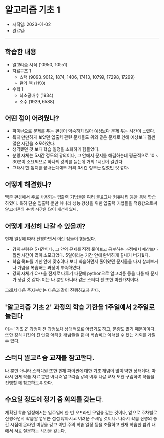 # 알고리즘 기초 1

- 시작일: 2023-01-02
- 완료일:

---

## 학습한 내용

- 알고리즘 시작 (10950, 10951)
- 자료구조 1
  - 스택 (9093, 9012, 1874, 1406, 17413, 10799, 17298, 17299)
  - 큐와 덱 (1158)
- 수학 1
  - 최소공배수 (1934)
  - 소수 (1929, 6588)

## 어떤 점이 어려웠나?

- 파이썬으로 문제를 푸는 환경이 익숙하지 않아 예상보다 문제 푸는 시간이 느렸다.
- 특히 만만하게 보았던 입출력 관련 문제들도 위와 같은 문제로 인해 예상보다 훨씬 많은 시간을 소모하였다.
- 생각했던 것 보다 학습 일정을 소화하기 힘들었다.
- 분량 자체는 5시간 정도의 강의이나, 그 안에서 문제를 해결하는데 평균적으로 10 ~ 30분이 소요되므로 하나의 강의를 듣는데 거의 1시간이 걸린다.
- 그래서 한 챕터를 끝내는데에도 거의 3시간 정도는 걸렸던 것 같다.

## 어떻게 해결했나?

백준 환경에서 주로 사용되는 입출력 기법들을 여러 블로그나 커뮤니티 등을 통해 학습하였다. 특히 단순 입출력 뿐만 아니라 성능 향상을 위한 입출력 기법들을 적용함으로써 알고리즘의 수행 시간을 많이 개선하였다.

## 어떻게 개선해 나갈 수 있을까?

현재 일정에 따라 진행하면서 이런 점들이 힘들었다.

- 강의 분량은 5시간이나, 그 안의 문제를 직접 풀어보고 공부하는 과정에서 예상보다 훨씬 시간이 많이 소모되었다. 5일이라는 기간 안에 완벽하게 끝내기 버거웠다.
- 학습 목표를 기한 안에 맞추려다 보니 학습하면서 풀어왔던 문제들을 다시 살펴보거나 개념을 복습하는 과정이 부족하였다.
- 강의 자체가 C++을 전제로 다루기 때문에 python으로 알고리즘 등을 다룰 때 문제가 생길 것 같다. 이는 나 뿐만 아니라 같은 스터디 원 또한 마찬가지이다.

그래서 다음 주자부터는 다음과 같이 진행하고자 한다.

## '알고리즘 기초 2' 과정의 학습 기한을 1주일에서 2주일로 늘린다

이는 '기초 2' 과정이 전 과정보다 상대적으로 어렵기도 하고, 분량도 많기 때문이이다. 또한 강의 기간이 긴 만큼 어려운 개념들을 좀 더 학습하고 이해할 수 있는 기회를 가질 수 있다.

## 스터디 알고리즘 교재를 참고한다. 

나 뿐만 아니라 스터디원 또한 현재 파이썬에 대한 기초 개념이 많이 약한 상태이다. 따라서 현재 학습 자료 뿐만 아니라 알고리즘 강의 이후 나갈 교재 또한 구입하여 학습을 진행할 때 참고하도록 한다.

## 수요일 정도에 정기 줌 회의를 갖는다.

계획된 학습 일정에서는 일주일에 한 번 오프라인 모임을 갖는 것이나, 앞으로 주차별로 진행하면서 학습할 범위는 점점 많아지고 어려운 주제일 것이다. 따라서 학습 진행의 중간 시점에 온라인 미팅을 갖고 이번 주의 학습 일정 등을 조율하고 현재 학습한 범위 내에서 서로 질문하는 시간을 갖는다. 
